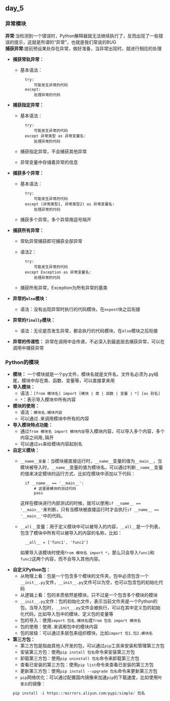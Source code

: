 ## day_5
### 异常模块  
**异常**:当检测到一个错误时，Python解释器就无法继续执行了，反而出现了一些错误的提示，这就是所谓的“异常”，也就是我们常说的BUG  
**捕获异常**:提前预设某处存在异常，做好准备，当异常出现时，就进行相应的处理
- **捕获常轨异常：**
    - 基本语法：

            try:
                可能发生异常的代码
            except:
                处理异常的代码
- **捕获指定异常：**
    - 基本语法：

            try:
                可能发生异常的代码
            except 异常类型 as 异常变量名:
                处理异常的代码
    - 捕获指定异常，不会捕获其他异常
    - 异常变量中存储着异常的信息
- **捕获多个异常：**
    - 基本语法：

            try:
                可能发生异常的代码
            except (异常类型1, 异常类型2) as 异常变量名:
                处理异常的代码
    - 捕获多个异常，多个异常用逗号隔开
- **捕获所有异常：**
    - 常轨异常捕获即可捕获全部异常
    - 语法2：

            try:
                可能发生异常的代码
            except Exception as 异常变量名:
                处理异常的代码
    - 捕获所有异常，Exception为所有异常的基类
    
- **异常的`else`模块：**
    - 语法：没有出现异常时执行的代码模块，在`expext`块之后衔接

- **异常的`finally`模块：**
    - 语法：无论是否发生异常，都会执行的代码模块，在`else`模块之后衔接
- **异常的传递性：** 异常在调用中会传递，不必深入到最底层去捕获异常，可以在调用中捕获异常
### Python的模块
- **模块：** 一个模块就是一个py文件，模块名就是文件名，文件名必须为.py结尾，模块中存在类、函数、变量等，可以直接拿来用
- **导入模块：**
    - 语法：`[from 模块名] import [模块 | 类 | 函数 | 变量 | *] [as 别名]`
    - `*`：表示导入模块中所有内容
- **模块的使用：**
    - 语法：`模块名.模块内容`
    - 可以通过`.`来调用模块中所有的内容
- **导入模块特点功能：**
    - 通过`from 模块名 import 模块内容`导入模块内容，可以导入多个内容，多个内容之间用`,`隔开
    - 可以通过`as`来给模块内容起别名
- **自定义模块：**
    - `__name__变量`：当模块被直接运行时，`__name__`变量的值为`__main__`，当模块被导入时，`__name__`变量的值为模块名，可以通过判断`__name__`变量的值来决定模块的运行方式，比如在模块中添加以下代码：

            
            if __name__ == '__main__':
                # 这里是模块的测试代码
                pass    
        这样在模块进行内部测试的时候，就可以使用`if __name__ == '__main__'`来判断，只有当模块被直接运行时才会执行`if __name__ == '__main__'`中的代码。

    - `__all__`变量：用于定义模块中可以被导入的内容，`__all__`是一个列表，包含了模块中所有可以被导入的内容的名称，比如：

            __all__ = ['func1', 'func2']
        如果导入该模块时使用`from 模块名 import *`，那么只会导入`func1`和`func2`这两个内容，而不会导入其他内容。
- **自定义Python包：**
    - 从物理上看：包是一个包含多个模块的文件夹，包中必须包含一个`__init__.py`文件，`__init__.py`文件可以为空，也可以包含包的初始化代码
    - 从逻辑上看：包的本质依然是模块，只不过是一个包含多个模块的模块
    - `__init__.py`文件：包的初始化文件，表示当前文件夹是一个Python的包，当导入包时，`__init__.py`文件会被执行，可以在其中定义包的初始化代码，比如导入包中的模块、定义包的变量等
    - 包的导入：使用`import 包名.模块名`或`from 包名 import 模块名`
    - 包的使用：使用`.`来调用包中的模块内容
    - 包的层级：可以通过多层包来组织模块，比如`import 包1.包2.模块名`
- **第三方包：**
    - 第三方包是指由其他人开发的包，可以通过`pip`工具来安装和管理第三方包
    - 安装第三方包：使用`pip install 包名`命令来安装第三方包
    - 卸载第三方包：使用`pip uninstall 包名`命令来卸载第三方包
    - 查看已安装的第三方包：使用`pip list`命令来查看已安装的第三方包
    - 更新第三方包：使用`pip install --upgrade 包名`命令来更新第三方包
    - `pip`网络优化：可以通过配置国内镜像来加速`pip`的下载速度，比如使用`阿里云`的镜像：
    ```python
    pip install -i https://mirrors.aliyun.com/pypi/simple/ 包名 
    ```
    
